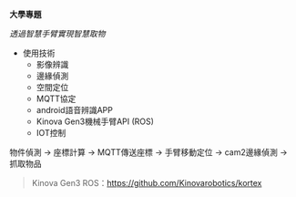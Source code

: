 **大學專題**

*透過智慧手臂實現智慧取物*

+ 使用技術
  + 影像辨識
  + 邊緣偵測
  + 空間定位
  + MQTT協定
  + android語音辨識APP
  + Kinova Gen3機械手臂API (ROS)
  + IOT控制

物件偵測 -> 座標計算 -> MQTT傳送座標 -> 手臂移動定位 -> cam2邊緣偵測 -> 抓取物品

>Kinova Gen3 ROS：https://github.com/Kinovarobotics/kortex
